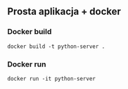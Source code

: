 ## Prosta aplikacja + docker

### Docker build
`docker build -t python-server . `

### Docker run
`docker run -it python-server`

